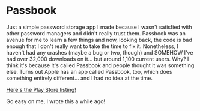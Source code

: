 # Passbook

Just a simple password storage app I made because I wasn't satisfied with other password managers and didn't really trust them. Passbook was an avenue for me to learn a few things and now, looking back, the code is bad enough that I don't really want to take the time to fix it. Nonetheless, I haven't had any crashes (maybe a bug or two, though) and SOMEHOW I've had over 32,000 downloads on it... but around 1,100 current users. Why? I think it's because it's called Passbook and people thought it was something else. Turns out Apple has an app called Passbook, too, which does something entirely different... and I had no idea at the time.

[Here's the Play Store listing!](https://play.google.com/store/apps/details?id=com.thickman.passbook&hl=en)

Go easy on me, I wrote this a while ago!
